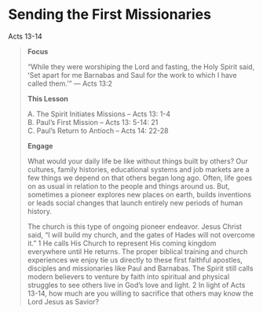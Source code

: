 # Sending the First Missionaries

Acts 13-14

>**Focus**
>
>“While they were worshiping the Lord and fasting, the Holy Spirit said, ʻSet apart for me Barnabas and Saul for the work to which I have called them.ʼ” — Acts 13:2
>
>**This Lesson**
>
>A. The Spirit Initiates Missions – Acts 13: 1-4  
>B. Paul’s First Mission – Acts 13: 5-14: 21  
>C. Paul’s Return to Antioch – Acts 14: 22-28 
>
>**Engage**
>
>What would your daily life be like without things built by others? Our cultures, family histories, educational systems and job markets are a few things we depend on that others began long ago. Often, life goes on as usual in relation to the people and things around us. But, sometimes a pioneer explores new places on earth, builds inventions or leads social changes that launch entirely new periods of human history.
>
>The church is this type of ongoing pioneer endeavor. Jesus Christ said, “I will build my church, and the gates of Hades will not overcome it.” 1 He calls His Church to represent His coming kingdom everywhere until He returns. The proper biblical training and church experiences we enjoy tie us directly to these first faithful apostles, disciples and missionaries like Paul and Barnabas. The Spirit still calls modern believers to venture by faith into spiritual and physical struggles to see others live in God’s love and light. 2 In light of Acts 13-14, how much are you willing to sacrifice that others may know the Lord Jesus as Savior?
